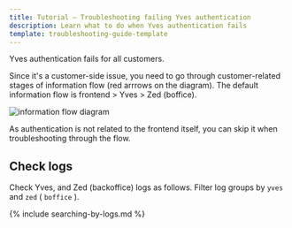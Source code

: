```yaml
---
title: Tutorial — Troubleshooting failing Yves authentication
description: Learn what to do when Yves authentication fails
template: troubleshooting-guide-template
---
```


Yves authentication fails for all customers.

Since it's a customer-side issue, you need to go through customer-related stages of information flow (red arrrows on the diagram). The default information flow is frontend > Yves > Zed (boffice).

![information flow diagram](https://spryker.s3.eu-central-1.amazonaws.com/cloud-docs/_includes/informatin-flow-diagram.png)

As authentication is not related to the frontend itself, you can skip it when troubleshooting through the flow.


## Check logs

Check Yves, and Zed (backoffice) logs as follows. Filter log groups by `yves` and `zed` ( `boffice` ).

{% include searching-by-logs.md %} <!-- To edit, see /_includes/searching-by-logs.md -->
